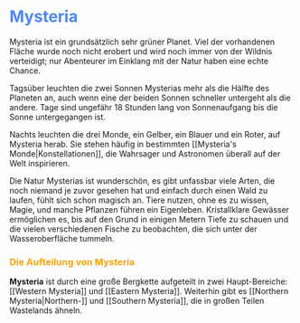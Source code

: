 # <font color = 4d88fd>Mysteria</font>

Mysteria ist ein grundsätzlich sehr grüner Planet. Viel der vorhandenen Fläche wurde noch nicht erobert und wird noch immer von der Wildnis verteidigt; nur Abenteurer im Einklang mit der Natur haben eine echte Chance. 

Tagsüber leuchten die zwei Sonnen Mysterias mehr als die Hälfte des Planeten an, auch wenn eine der beiden Sonnen schneller untergeht als die andere. Tage sind ungefähr 18 Stunden lang von Sonnenaufgang bis die Sonne untergegangen ist. 

Nachts leuchten die drei Monde, ein Gelber, ein Blauer und ein Roter, auf Mysteria herab. Sie stehen häufig in bestimmten [[Mysteria's Monde|Konstellationen]], die Wahrsager und Astronomen überall auf der Welt inspirieren. 

Die Natur Mysterias ist wunderschön, es gibt unfassbar viele Arten, die noch niemand je zuvor gesehen hat und einfach durch einen Wald zu laufen, fühlt sich schon magisch an. Tiere nutzen, ohne es zu wissen, Magie, und manche Pflanzen führen ein Eigenleben. Kristallklare Gewässer ermöglichen es, bis auf den Grund in einigen Metern Tiefe zu schauen und die vielen verschiedenen Fische zu beobachten, die sich unter der Wasseroberfläche tummeln.

### <font color = "orange">Die Aufteilung von Mysteria</font>
**Mysteria** ist durch eine große Bergkette aufgeteilt in zwei Haupt-Bereiche: [[Western Mysteria]] und [[Eastern Mysteria]]. Weiterhin gibt es [[Northern Mysteria|Northern-]] und [[Southern Mysteria]], die in großen Teilen Wastelands ähneln.